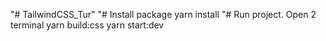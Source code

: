 "# TailwindCSS_Tur" 
"# Install package
yarn install
"# Run project. Open 2 terminal 
yarn build:css
yarn start:dev
